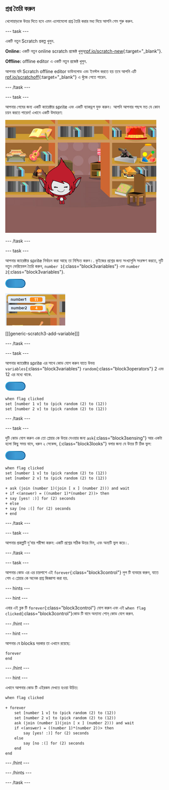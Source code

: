 ## প্রশ্ন তৈরি করুন

খেলোয়াড়কে উত্তর দিতে হবে এমন এলোমেলো প্রশ্ন তৈরি করার মধ্য দিয়ে আপনি গেম শুরু করুন.

\--- task \---

একটি নতুন Scratch প্রকল্প খুলুন.

**Online:** একটি নতুন online scratch প্রজেক্ট খুলুন[rpf.io/scratch-new](http://rpf.io/scratch-new){:target="_blank"}.

**Offline:** offline editor এ একটি নতুন প্রজেক্ট খুলুন.

আপনার যদি Scratch offline editor ডাউনলোড এবং ইনস্টল করতে হয় তবে আপনি এটি [rpf.io/scratchoff](http://rpf.io/scratchoff){:target="_blank"} এ খুঁজে পেতে পারেন.

\--- /task \---

\--- task \---

আপনার গেমের জন্য একটি ক্যারেক্টার sprite এবং একটি ব্যাকড্রপ যুক্ত করুন। আপনি আপনার পছন্দ মত যে কোন চয়ন করতে পারেন! এখানে একটি উদাহরণ:

![screenshot](images/brain-setting.png)

\--- /task \---

\--- task \---

আপনার ক্যারেক্টার sprite নির্বাচন করা আছে তা নিশ্চিত করুন।. কুইজের প্রশ্নের জন্য সংখ্যাগুলি সংরক্ষণ করতে, দুটি নতুন ভেরিয়েবল তৈরি করুন, `number 1`{:class="block3variables"} এবং `number 2`{:class="block3variables"}.

![screenshot](images/giga-sprite.png)

![screenshot](images/brain-variables.png)

[[[generic-scratch3-add-variable]]]

\--- /task \---

\--- task \---

আপনার ক্যারেক্টার sprite এর সাথে কোড যোগ করুন যাতে উভয় `variables`{:class="block3variables"} `random`{:class="block3operators"} 2 এবং 12 এর মধ্যে থাকে.

![screenshot](images/giga-sprite.png)

```blocks3
when flag clicked
set [number 1 v] to (pick random (2) to (12))
set [number 2 v] to (pick random (2) to (12))
```

\--- /task \---

\--- task \---

দুটি কোড যোগ করুন এক তো প্লেয়ার কে উত্তর দেওয়ার জন্য `ask`{:class="block3sensing"} আর একটা হলো কিছু সময় বাদে, ধরুন ২ সেকেন্ড, </code>{:class="block3looks"} বলার জন্য যে উত্তর টি ঠিক ভুল:

![screenshot](images/giga-sprite.png)

```blocks3
when flag clicked
set [number 1 v] to (pick random (2) to (12))
set [number 2 v] to (pick random (2) to (12))

+ ask (join (number 1)(join [ x ] (number 2))) and wait
+ if <(answer) = ((number 1)*(number 2))> then
+ say [yes! :)] for (2) seconds
+ else
+ say [no :(] for (2) seconds
+ end
```

\--- /task \---

\--- task \---

আপনার প্রকল্পটি দু'বার পরীক্ষা করুন: একটি প্রশ্নের সঠিক উত্তর দিন, এবং অন্যটি ভুল করে।.

\--- /task \---

\--- task \---

আপনার কোড এর এর চারপাশে এই `forever`{:class="block3control"} লুপ টি ব্যবহার করুন, যাতে গেম এ প্লেয়ার কে অনেক প্রশ্ন জিজ্ঞাসা করা হয়.

\--- hints \---

\--- hint \---

এবার এই ব্লক টি `forever`{:class="block3control"} যোগ করুন এবং এই `when flag clicked`{:class="block3control"}কোড টি বাদে অন্যান্য শোন্ কোড যোগ করুন.

\--- /hint \---

\--- hint \---

আপনার যে blocks দরকার তা এখানে রয়েছে:

```blocks3
forever
end
```

\--- /hint \---

\--- hint \---

এখানে আপনার কোড টি এইরকম দেখতে হওয়া উচিত:

```blocks3
when flag clicked

+ forever
    set [number 1 v] to (pick random (2) to (12))
    set [number 2 v] to (pick random (2) to (12))
    ask (join (number 1)(join [ x ] (number 2))) and wait
    if <(answer) = ((number 1)*(number 2))> then
        say [yes! :)] for (2) seconds
    else
        say [no :(] for (2) seconds
    end
end
```

\--- /hint \---

\--- /hints \---

\--- /task \---